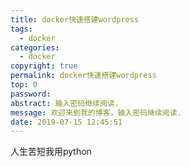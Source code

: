 ```yaml
---
title: docker快速搭建wordpress
tags:
  - docker
categories:
  - docker
copyright: true
permalink: docker快速搭建wordpress
top: 0
password: 
abstract: 输入密码继续阅读.
message: 欢迎来到我的博客，输入密码继续阅读.
date: 2019-07-15 12:45:51
---
```


人生苦短我用python
<!--more-->